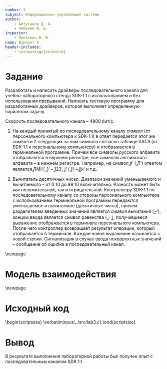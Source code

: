 ```yaml
---
number: 3
subject: Информационно-управляющие системы
author:
	- Айтуганов Д. А.
	- Чебыкин И. Б.
inspector:
	- Пинкевич В. Ю.
name: Вариант 4
header-includes:
	- \usepackage{verbatim}
---
```


# Задание

Разработать и написать драйверы последовательного канала для учебно-лабораторного
стенда SDK-1.1 с использованием и без использования прерываний.
Написать тестовую программу для разработанных драйверов, которая выполняет 
определенную вариантом задачу.

Скорость последовательного канала – 4800 бит/с.

1. На каждый принятый по последовательному каналу символ (от персонального
компьютера к SDK-1.1) в ответ передается этот же символ и 2 следующих за ним
символа согласно таблице ASCII (от SDK-1.1 к персональному компьютеру) и
отображается в терминальной программе. Причем все символы русского
алфавита отображаются в верхнем регистре, все символы английского алфавита –
в нижнем регистре. Например, на символ  ̳л‘ ( ̳Л‘) ответом является  ̳ЛМН‘,  ̳1‘ –
 ̳123‘,  ̳i‘ ( ̳I‘) –  ̳ijk‘ и т.д.

2. Вычитатель десятичных чисел. Диапазон значений уменьшаемого и вычитаемого
– от 0 10 до 99 10 включительно. Разность может быть как положительной, так и
отрицательной. Контроллеру SDK-1.1 по последовательному каналу со стороны
персонального компьютера с использованием терминальной программы
передаются уменьшаемое и вычитаемое (десятичные числа), причем
разделителем введенных значений является символ вычитания ( ̳-‘), концом ввода
является символ равенства ( ̳= ̳), получившееся выражение отображается в
терминале персонального компьютера. После чего контроллер возвращает
результат операции, который отображается в терминале. Каждое новое
выражение начинается с новой строки. Сигнализация в случае ввода
некорректных значений – сообщение об ошибке в последовательный канал.

\newpage

# Модель взаимодействия

\newpage

# Исходный код

\begin{scriptsize}
\verbatiminput{../src/lab3.c}
\end{scriptsize}

# Вывод

В результате выполнения лабораторной работы был получен опыт с последовательным
каналом SDK 1.1.
